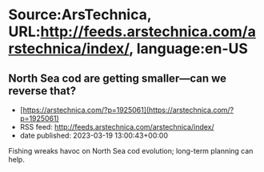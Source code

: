 # Source:ArsTechnica, URL:http://feeds.arstechnica.com/arstechnica/index/, language:en-US

## North Sea cod are getting smaller—can we reverse that?
 - [https://arstechnica.com/?p=1925061](https://arstechnica.com/?p=1925061)
 - RSS feed: http://feeds.arstechnica.com/arstechnica/index/
 - date published: 2023-03-19 13:00:43+00:00

Fishing wreaks havoc on North Sea cod evolution; long-term planning can help.

